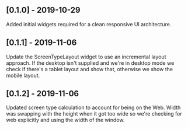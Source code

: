 ## [0.1.0] - 2019-10-29

Added initial widgets required for a clean responsive UI architecture.

## [0.1.1] - 2019-11-06

Update the ScreenTypeLayout widget to use an incremental layout approach. If the desktop isn't supplied and we're in desktop mode we check if there's a tablet layout and show that, otherwise we show the mobile layout.

## [0.1.2] - 2019-11-06

Updated screen type calculation to account for being on the Web. Width was swapping with the height when it got too wide so we're checking for web explicitly and using the width of the window.
